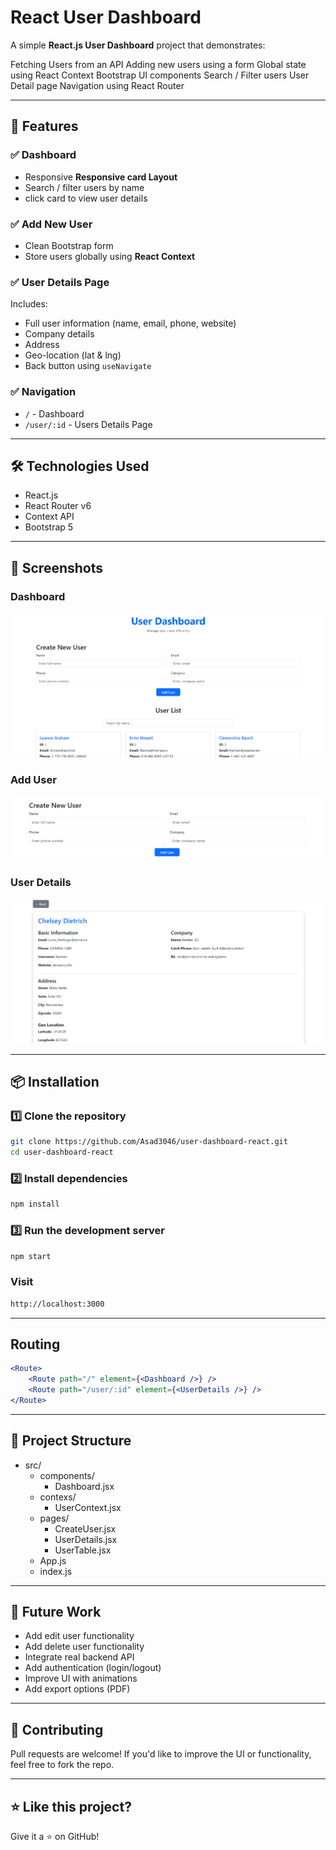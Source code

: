 # React User Dashboard

A simple **React.js User Dashboard** project that demonstrates:

Fetching Users from an API
Adding new users using a form
Global state using React Context
Bootstrap UI components
Search / Filter users
User Detail page
Navigation using React Router

---

## 🚀 Features

### ✅ Dashboard
- Responsive **Responsive card Layout**
- Search / filter users by name
- click card to view user details

### ✅ Add New User
- Clean Bootstrap form
- Store users globally using **React Context**

### ✅ User Details Page
Includes:
- Full user information (name, email, phone, website)
- Company details
- Address
- Geo-location (lat & lng)
- Back button using `useNavigate`

### ✅ Navigation
- `/` - Dashboard
- `/user/:id` - Users Details Page

---

## 🛠️ Technologies Used

- React.js
- React Router v6
- Context API
- Bootstrap 5

---

## 📸 Screenshots

### Dashboard
![Dashboard](screenshots/dashboard.png)

### Add User
![Add User](screenshots/add-user.png)

### User Details
![User Details](screenshots/user-details.png)

---

## 📦 Installation

### 1️⃣ Clone the repository
```bash
git clone https://github.com/Asad3046/user-dashboard-react.git
cd user-dashboard-react 
```

### 2️⃣ Install dependencies
```bash
npm install
```

### 3️⃣ Run the development server
```bash
npm start
```

### Visit
```bash
http://localhost:3000
```
---

## Routing
```jsx
<Route>
    <Route path="/" element={<Dashboard />} />
    <Route path="/user/:id" element={<UserDetails />} />
</Route>
```

---

## 📁 Project Structure
- src/
    - components/
        - Dashboard.jsx
    - contexs/
        - UserContext.jsx
    - pages/
        - CreateUser.jsx
        - UserDetails.jsx
        - UserTable.jsx
    - App.js
    - index.js

---

## 🔮 Future Work
- Add edit user functionality
- Add delete user functionality
- Integrate real backend API
- Add authentication (login/logout)
- Improve UI with animations
- Add export options (PDF)

---

## 🤝 Contributing
Pull requests are welcome!
If you'd like to improve the UI or functionality, feel free to fork the repo.

---

## ⭐ Like this project?
Give it a ⭐ on GitHub!







